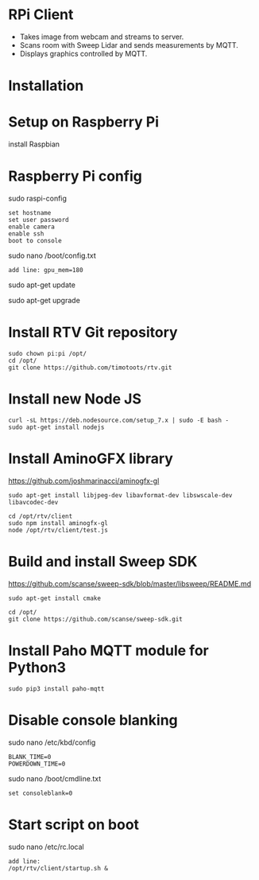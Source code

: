 # RPi Client

* Takes image from webcam and streams to server.
* Scans room with Sweep Lidar and sends measurements by MQTT.
* Displays graphics controlled by MQTT.


# Installation


# Setup on Raspberry Pi
install Raspbian

# Raspberry Pi config
sudo raspi-config

	set hostname
	set user password
	enable camera
	enable ssh
	boot to console


sudo nano /boot/config.txt

	add line: gpu_mem=180

sudo apt-get update

sudo apt-get upgrade

# Install RTV Git repository

	sudo chown pi:pi /opt/
	cd /opt/
	git clone https://github.com/timotoots/rtv.git


# Install new Node JS

	curl -sL https://deb.nodesource.com/setup_7.x | sudo -E bash -
	sudo apt-get install nodejs


# Install AminoGFX library

https://github.com/joshmarinacci/aminogfx-gl  

	sudo apt-get install libjpeg-dev libavformat-dev libswscale-dev libavcodec-dev

	cd /opt/rtv/client
	sudo npm install aminogfx-gl
	node /opt/rtv/client/test.js

# Build and install Sweep SDK
	
https://github.com/scanse/sweep-sdk/blob/master/libsweep/README.md  

	sudo apt-get install cmake

	cd /opt/
	git clone https://github.com/scanse/sweep-sdk.git

# Install Paho MQTT module for Python3

	sudo pip3 install paho-mqtt


# Disable console blanking

sudo nano /etc/kbd/config

	BLANK_TIME=0
	POWERDOWN_TIME=0 

sudo nano /boot/cmdline.txt
	
	set consoleblank=0


# Start script on boot
sudo nano /etc/rc.local

	add line:
	/opt/rtv/client/startup.sh &